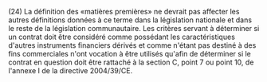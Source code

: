 (24) La définition des «matières premières» ne devrait pas affecter les autres définitions données à ce terme dans la législation nationale et dans le reste de la législation communautaire. Les critères servant à déterminer si un contrat doit être considéré comme possédant les caractéristiques d'autres instruments financiers dérivés et comme n'étant pas destiné à des fins commerciales n'ont vocation à être utilisés qu'afin de déterminer si le contrat en question doit être rattaché à la section C, point 7 ou point 10, de l'annexe I de la directive 2004/39/CE.